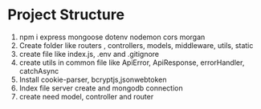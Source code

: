 # Project Structure

1. npm i express mongoose dotenv nodemon cors morgan
2. Create folder like routers , controllers, models, middleware, utils, static
3. create file like index.js, .env and .gitignore
4. create utils in common file like ApiError, ApiResponse, errorHandler, catchAsync
5. Install cookie-parser, bcryptjs,jsonwebtoken
6. Index file server create and mongodb connection
7. create need model, controller and router
